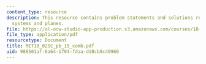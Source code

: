 ```yaml
---
content_type: resource
description: This resource contains problem statements and solutions related to linear
  systems and planes.
file: https://ol-ocw-studio-app-production.s3.amazonaws.com/courses/18-02sc-multivariable-calculus-fall-2010/988501af6a641704fdaadd8cb8c40960_MIT18_02SC_pb_15_comb.pdf
file_type: application/pdf
resourcetype: Document
title: MIT18_02SC_pb_15_comb.pdf
uid: 988501af-6a64-1704-fdaa-dd8cb8c40960
---
```


